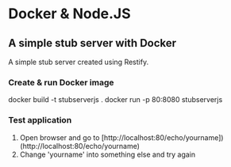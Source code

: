 # Docker & Node.JS

## A simple stub server with Docker

A simple stub server created using Restify.

### Create & run Docker image

docker build -t stubserverjs .
docker run -p 80:8080 stubserverjs

### Test application

1. Open browser and go to [http://localhost:80/echo/yourname])(http://localhost:80/echo/yourname)
2. Change 'yourname' into something else and try again

